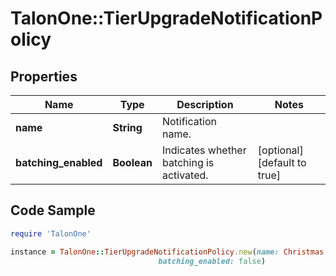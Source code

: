 # TalonOne::TierUpgradeNotificationPolicy

## Properties

Name | Type | Description | Notes
------------ | ------------- | ------------- | -------------
**name** | **String** | Notification name. | 
**batching_enabled** | **Boolean** | Indicates whether batching is activated. | [optional] [default to true]

## Code Sample

```ruby
require 'TalonOne'

instance = TalonOne::TierUpgradeNotificationPolicy.new(name: Christmas Sale,
                                 batching_enabled: false)
```


